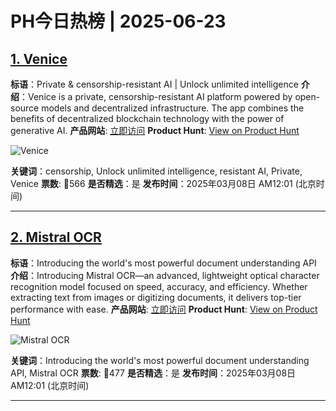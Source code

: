# PH今日热榜 | 2025-06-23

## [1. Venice](https://www.producthunt.com/posts/venice-3)
**标语**：Private & censorship-resistant AI | Unlock unlimited intelligence
**介绍**：Venice is a private, censorship-resistant AI platform powered by open-source models and decentralized infrastructure. The app combines the benefits of decentralized blockchain technology with the power of generative AI.
**产品网站**: [立即访问](https://www.producthunt.com/r/4D6Z6F7I3SXTGN)
**Product Hunt**: [View on Product Hunt](https://www.producthunt.com/posts/venice-3)

![Venice](https://ph-files.imgix.net/97baee49-6dda-47f5-8a47-91d2c56e1976.jpeg)

**关键词**：censorship, Unlock unlimited intelligence, resistant AI, Private, Venice
**票数**: 🔺566
**是否精选**：是
**发布时间**：2025年03月08日 AM12:01 (北京时间)

---

## [2. Mistral OCR](https://www.producthunt.com/posts/mistral-ocr)
**标语**：Introducing the world's most powerful document understanding API
**介绍**：Introducing Mistral OCR—an advanced, lightweight optical character recognition model focused on speed, accuracy, and efficiency. Whether extracting text from images or digitizing documents, it delivers top-tier performance with ease.
**产品网站**: [立即访问](https://www.producthunt.com/r/SPXNTAWQSVRLGH)
**Product Hunt**: [View on Product Hunt](https://www.producthunt.com/posts/mistral-ocr)

![Mistral OCR](https://ph-files.imgix.net/4224517b-29e4-4944-98c9-2eee59374870.png)

**关键词**：Introducing the world's most powerful document understanding API, Mistral OCR
**票数**: 🔺477
**是否精选**：是
**发布时间**：2025年03月08日 AM12:01 (北京时间)

---

